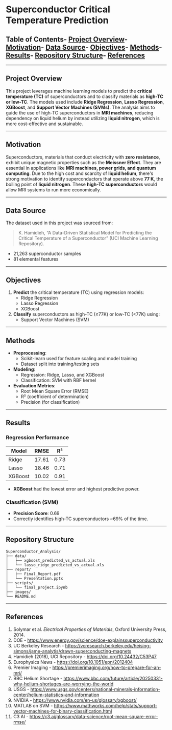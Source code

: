 # Superconductor Critical Temperature Prediction

## Table of Contents- [Project Overview](#project-overview)- [Motivation](#motivation)- [Data Source](#data-source)- [Objectives](#objectives)- [Methods](#methods)- [Results](#results)- [Repository Structure](#repository-structure)- [References](#references)
---
## Project Overview
This project leverages machine learning models to predict the **critical temperature (TC)** of superconductors and to classify materials as **high-TC or low-TC**. The models used include **Ridge Regression**, **Lasso Regression**, **XGBoost**, and **Support Vector Machines (SVMs)**.
The analysis aims to guide the use of high-TC superconductors in **MRI machines**, reducing dependency on liquid helium by instead utilizing **liquid nitrogen**, which is more cost-effective and sustainable.

---
## Motivation
Superconductors, materials that conduct electricity with **zero resistance**, exhibit unique magnetic properties such as the **Meissner Effect**. They are essential in applications like **MRI machines, power grids, and quantum computing**.
Due to the high cost and scarcity of **liquid helium**, there's strong motivation to identify superconductors that operate above **77 K**, the boiling point of **liquid nitrogen**. These **high-TC superconductors** would allow MRI systems to run more economically.

---
## Data Source
The dataset used in this project was sourced from:
> K. Hamidieh, “A Data-Driven Statistical Model for Predicting the Critical Temperature of a Superconductor” (UCI Machine Learning Repository).
- 21,263 superconductor samples
- 81 elemental features

---
## Objectives
1. **Predict** the critical temperature (TC) using regression models:
   - Ridge Regression
   - Lasso Regression
   - XGBoost
2. **Classify** superconductors as high-TC (≥77K) or low-TC (<77K) using:
   - Support Vector Machines (SVM)

---
## Methods
- **Preprocessing**:
  - Scikit-learn used for feature scaling and model training
  - Dataset split into training/testing sets
- **Modeling**:
  - Regression: Ridge, Lasso, and XGBoost
  - Classification: SVM with RBF kernel
- **Evaluation Metrics**:
  - Root Mean Square Error (RMSE)
  - R² (coefficient of determination)
  - Precision (for classification)

---
## Results
### Regression Performance
| Model    | RMSE   | R²    |
|----------|--------|-------|
| Ridge    | 17.61  | 0.73  |
| Lasso    | 18.46  | 0.71  |
| XGBoost  | 10.02  | 0.91  |
- **XGBoost** had the lowest error and highest predictive power.

### Classification (SVM)
- **Precision Score**: 0.69
- Correctly identifies high-TC superconductors ~69% of the time.

---
## Repository Structure
```
Superconductor_Analysis/
├── data/
│   ├── xgboost_predicted_vs_actual.xls
│   └── lasso_ridge_predicted_vs_actual.xls
├── report/
│   ├── Final_Report.pdf
│   └── Presentation.pptx
├── scripts/
│   └── final_project.ipynb
├── images/
└── README.md
```

---
## References
1. Solymar et al. _Electrical Properties of Materials_, Oxford University Press, 2014.
2. DOE - https://www.energy.gov/science/doe-explainssuperconductivity
3. UC Berkeley Research - https://vcresearch.berkeley.edu/heising-simons/jame-analytis/drawn-superconducting-magnets
4. Hamidieh (2018), UCI Repository - https://doi.org/10.24432/C53P47
5. Europhysics News - https://doi.org/10.1051/epn/2012404
6. Premier Imaging - https://premierimaging.org/how-to-prepare-for-an-mri/
7. BBC Helium Shortage - https://www.bbc.com/future/article/20250331-why-helium-shortages-are-worrying-the-world
8. USGS - https://www.usgs.gov/centers/national-minerals-information-center/helium-statistics-and-information
9. NVIDIA - https://www.nvidia.com/en-us/glossary/xgboost/
10. MATLAB on SVM - https://www.mathworks.com/help/stats/support-vector-machines-for-binary-classification.html
11. C3 AI - https://c3.ai/glossary/data-science/root-mean-square-error-rmse/
